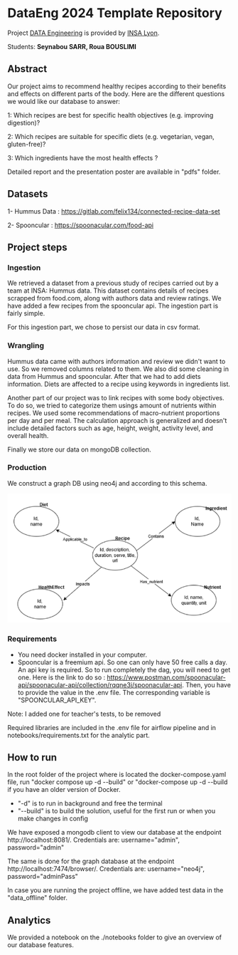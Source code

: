 # DataEng 2024 Template Repository

Project [DATA Engineering](https://www.riccardotommasini.com/courses/dataeng-insa-ot/) is provided by [INSA Lyon](https://www.insa-lyon.fr/).

Students: **Seynabou SARR, Roua BOUSLIMI**

## Abstract

Our project aims to recommend healthy recipes according to their benefits and effects on different parts of the body. Here are the different questions we would like our database to answer:

1: Which recipes are best for specific health objectives (e.g. improving digestion)?

2: Which recipes are suitable for specific diets (e.g. vegetarian, vegan, gluten-free)?

3: Which ingredients have the most health effects ?

Detailed report and the presentation poster are available in "pdfs" folder.

## Datasets
1-	Hummus Data : https://gitlab.com/felix134/connected-recipe-data-set 

2-	Spooncular : https://spoonacular.com/food-api

## Project steps
### Ingestion

We retrieved a dataset from a previous study of recipes carried out by a team at INSA: Hummus data. This dataset contains details of recipes scrapped from food.com, along with authors data and review ratings. We have added a few recipes from the spooncular api. The ingestion part is fairly simple.

For this ingestion part, we chose to persist our data in csv format.

### Wrangling
Hummus data came with authors information and review we didn't want to use. So we removed columns related to them. We also did some cleaning in data from Hummus and spooncular. After that we had to add diets information. Diets are affected to a recipe using keywords in ingredients list.

Another part of our project was to link recipes with some body objectives. To do so, we tried to categorize them usings amount of nutrients within recipes. We used some recommendations of macro-nutrient proportions per day and per meal. The calculation approach is generalized and doesn't include detailed factors such as age, height, weight, activity level, and overall health.

Finally we store our data on mongoDB collection.

### Production
We construct a graph DB using neo4j and according to this schema.

![Graph_Schema](./images/graph_schema.png)

### Requirements
- You need docker installed in your computer.
- Spooncular is a freemium api. So one can only have 50 free calls a day. An api key is required. So to run completely the dag, you will need to get one. Here is the link to do so : https://www.postman.com/spoonacular-api/spoonacular-api/collection/rqqne3j/spoonacular-api. Then, you have to provide the value in the .env file. The corresponding variable is "SPOONCULAR_API_KEY".

Note: I added one for teacher's tests, to be removed

Required libraries are included in the .env file for airflow pipeline and in notebooks/requirements.txt for the analytic part.

## How to run
In the root folder of the project where is located the docker-compose.yaml file, run "docker compose up -d --build" or "docker-compose up -d --build if you have an older version of Docker.
- "-d" is to run in background and free the terminal
- "--build" is to build the solution, useful for the first run or when you make changes in config

We have exposed a mongodb client to view our database at the endpoint http://localhost:8081/. Credentials are: username="admin", password="admin"

The same is done for the graph database at the endpoint http://localhost:7474/browser/. Credentials are: username="neo4j", password="adminPass"

In case you are running the project offline, we have added test data in the "data_offline" folder.

## Analytics
We provided a notebook on the ./notebooks folder to give an overview of our database features.
